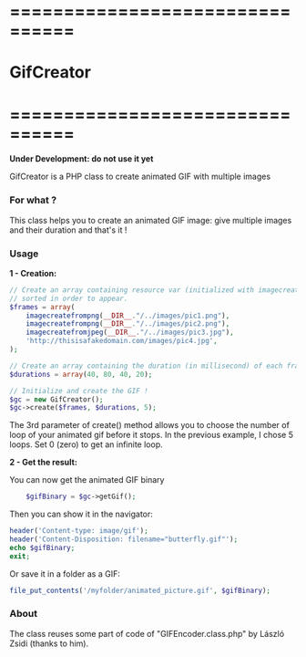 # ================================
# GifCreator
# ================================

**Under Development: do not use it yet**

GifCreator is a PHP class to create animated GIF with multiple images

### For what ?

This class helps you to create an animated GIF image: give multiple images and their duration and that's it !

### Usage

**1 - Creation:**

```php
// Create an array containing resource var (initialized with imagecreatefromXXX), image URL (or even binary code of an image file),
// sorted in order to appear.
$frames = array(
    imagecreatefrompng(__DIR__."/../images/pic1.png"),
    imagecreatefrompng(__DIR__."/../images/pic2.png"),
    imagecreatefromjpeg(__DIR__."/../images/pic3.jpg"),
    'http://thisisafakedomain.com/images/pic4.jpg',
);

// Create an array containing the duration (in millisecond) of each frames (in order too)
$durations = array(40, 80, 40, 20);

// Initialize and create the GIF !
$gc = new GifCreator();
$gc->create($frames, $durations, 5);
```
The 3rd parameter of create() method allows you to choose the number of loop of your animated gif before it stops.
In the previous example, I chose 5 loops. Set 0 (zero) to get an infinite loop.

**2 - Get the result:**

You can now get the animated GIF binary

```php
    $gifBinary = $gc->getGif();
```

Then you can show it in the navigator:

```php
header('Content-type: image/gif');
header('Content-Disposition: filename="butterfly.gif"');
echo $gifBinary;
exit;
```

Or save it in a folder as a GIF:

```php
file_put_contents('/myfolder/animated_picture.gif', $gifBinary);
```

### About

The class reuses some part of code of "GIFEncoder.class.php" by László Zsidi (thanks to him).